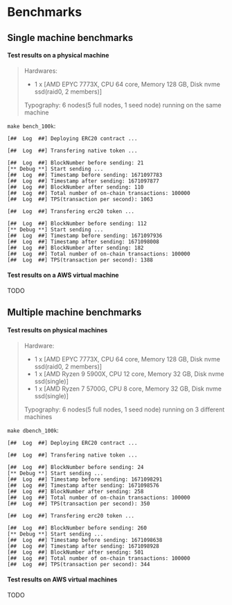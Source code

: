 # Benchmarks

## Single machine benchmarks

#### Test results on a physical machine

> Hardwares:
> - 1 x [AMD EPYC 7773X, CPU 64 core, Memory 128 GB, Disk nvme ssd(raid0, 2 members)]
>
> Typography: 6 nodes(5 full nodes, 1 seed node) running on the same machine

`make bench_100k`:

```
[##  Log  ##] Deploying ERC20 contract ...

[##  Log  ##] Transfering native token ...

[##  Log  ##] BlockNumber before sending: 21
[** Debug **] Start sending ...
[##  Log  ##] Timestamp before sending: 1671097783
[##  Log  ##] Timestamp after sending: 1671097877
[##  Log  ##] BlockNumber after sending: 110
[##  Log  ##] Total number of on-chain transactions: 100000
[##  Log  ##] TPS(transaction per second): 1063

[##  Log  ##] Transfering erc20 token ...

[##  Log  ##] BlockNumber before sending: 112
[** Debug **] Start sending ...
[##  Log  ##] Timestamp before sending: 1671097936
[##  Log  ##] Timestamp after sending: 1671098008
[##  Log  ##] BlockNumber after sending: 182
[##  Log  ##] Total number of on-chain transactions: 100000
[##  Log  ##] TPS(transaction per second): 1388
```

#### Test results on a AWS virtual machine

TODO

## Multiple machine benchmarks

#### Test results on physical machines

> Hardware:
> - 1 x [AMD EPYC 7773X, CPU 64 core, Memory 128 GB, Disk nvme ssd(raid0, 2 members)]
> - 1 x [AMD Ryzen 9 5900X, CPU 12 core, Memory 32 GB, Disk nvme ssd(single)]
> - 1 x [AMD Ryzen 7 5700G, CPU 8 core, Memory 32 GB, Disk nvme ssd(single)]
>
> Typography: 6 nodes(5 full nodes, 1 seed node) running on 3 different machines

`make dbench_100k`:

```
[##  Log  ##] Deploying ERC20 contract ...

[##  Log  ##] Transfering native token ...

[##  Log  ##] BlockNumber before sending: 24
[** Debug **] Start sending ...
[##  Log  ##] Timestamp before sending: 1671098291
[##  Log  ##] Timestamp after sending: 1671098576
[##  Log  ##] BlockNumber after sending: 258
[##  Log  ##] Total number of on-chain transactions: 100000
[##  Log  ##] TPS(transaction per second): 350

[##  Log  ##] Transfering erc20 token ...

[##  Log  ##] BlockNumber before sending: 260
[** Debug **] Start sending ...
[##  Log  ##] Timestamp before sending: 1671098638
[##  Log  ##] Timestamp after sending: 1671098928
[##  Log  ##] BlockNumber after sending: 501
[##  Log  ##] Total number of on-chain transactions: 100000
[##  Log  ##] TPS(transaction per second): 344
```

#### Test results on AWS virtual machines

TODO
